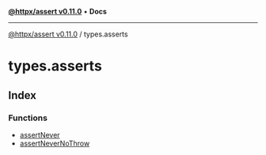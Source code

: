 [**@httpx/assert v0.11.0**](../README.md) • **Docs**

***

[@httpx/assert v0.11.0](../README.md) / types.asserts

# types.asserts

## Index

### Functions

- [assertNever](functions/assertNever.md)
- [assertNeverNoThrow](functions/assertNeverNoThrow.md)

